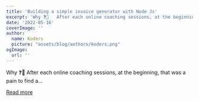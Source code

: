 ```yaml
---
title: 'Building a simple invoice generator with Node Js'
excerpt: 'Why ❓🤔   After each online coaching sessions, at the beginning, that was a pain to find a...'
date: '2022-05-16'
coverImage: ''
author:
  name: Koders
  picture: "assets/blog/authors/koders.png"
ogImage:
  url: ''
---
```


Why ❓🤔   After each online coaching sessions, at the beginning, that was a pain to find a...

[Read more](https://dev.to/olaf_ranai/building-a-simple-invoice-generator-with-node-js-lah)
